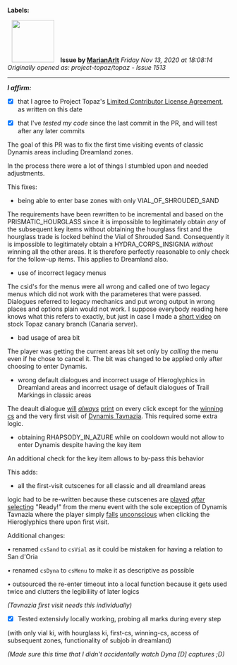 **Labels:**



<a href="https://github.com/MarianArlt"><img src="https://avatars3.githubusercontent.com/u/1492317?v=4" width="96" height="96" hspace="10"></img></a> **Issue by [MarianArlt](https://github.com/MarianArlt)**
_Friday Nov 13, 2020 at 18:08:14_
_Originally opened as: project-topaz/topaz - Issue 1513_

----

<!-- place 'x' mark between square [] brackets to affirm: -->
**_I affirm:_**
- [x] that I agree to Project Topaz's [Limited Contributor License Agreement](http://project-topaz.com/blob/release/CONTRIBUTOR_AGREEMENT.md), as written on this date
- [x] that I've _tested my code_ since the last commit in the PR, and will test after any later commits

The goal of this PR was to fix the first time visiting events of classic Dynamis areas including Dreamland zones.
In the process there were a lot of things I stumbled upon and needed adjustments.

This fixes:
- being able to enter base zones with only VIAL_OF_SHROUDED_SAND
The requirements have been rewritten to be incremental and based on the PRISMATIC_HOURGLASS since it is impossible to legitimately obtain *any* of the subsequent key items without obtaining the hourglass first and the hourglass trade is locked behind the Vial of Shrouded Sand. Consequently it is impossible to legitimately obtain a HYDRA_CORPS_INSIGNIA *without* winning all the other areas. It is therefore perfectly reasonable to only check for the follow-up items. This applies to Dreamland also.
- use of incorrect legacy menus
The csid's for the menus were all wrong and called one of two legacy menus which did not work with the parameteres that were passed. Dialogues referred to legacy mechanics and put wrong output in wrong places and options plain would not work. I suppose everybody reading here knows what this refers to exactly, but just in case I made a [short video](https://streamable.com/ywju5a) on stock Topaz canary branch (Canaria server).
- bad usage of area bit
The player was getting the current areas bit set only by *calling* the menu even if he chose to cancel it. The bit was changed to be applied only after choosing to enter Dynamis.
- wrong default dialogues and incorrect usage of Hieroglyphics in Dreamland areas and incorrect usage of default dialogues of Trail Markings in classic areas
The deault dialogue [will](https://youtu.be/oI7jo-3EYZA?t=14) *[always](https://youtu.be/mD91QXsDvSM?t=707)* [print](https://www.youtube.com/watch?v=i6Sg1Q6fvYg) on every click except for the [winning cs](https://www.youtube.com/watch?v=pgksQI0IRKs) and the very first visit of [Dynamis Tavnazia](https://www.youtube.com/watch?v=QBgEgg0v3uo). This required some extra logic.
- obtaining RHAPSODY_IN_AZURE while on cooldown would not allow to enter Dynamis despite having the key item
An additional check for the key item allows to by-pass this behavior

This adds:
- all the first-visit cutscenes for all classic and all dreamland areas
logic had to be re-written because these cutscenes are [played](https://youtu.be/mD91QXsDvSM?t=707) *[after](https://youtu.be/qLxB7TxGQUY?t=2635)* [selecting](https://www.youtube.com/watch?v=pAI_9XDL9kc) "Ready!" from the menu event with the sole exception of Dynamis Tavnazia where the player simply [falls](https://youtu.be/qLxB7TxGQUY?t=4674) [unconscious](https://www.youtube.com/watch?v=t4Ph4daUwns) when clicking the Hieroglyphics there upon first visit.

Additional changes:
 • renamed `csSand` to `csVial` as it could be mistaken for having a relation to San d'Oria
 • renamed `csDyna` to `csMenu` to make it as descriptive as possible
 • outsourced the re-enter timeout into a local function because it gets used twice and clutters the legibiliity of later logics
*(Tavnazia first visit needs this individually)*

- [x] Tested extensivly locally working, probing all marks during every step
(with only vial ki, with hourglass ki, first-cs, winning-cs, access of subsequent zones, functionality of subjob in dreamland)
*(Made sure this time that I didn't accidentally watch Dyna [D] captures ;D)*

